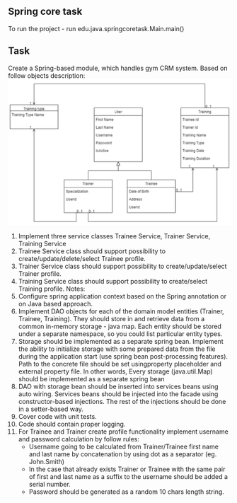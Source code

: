 ## Spring core task

To run the project - run edu.java.springcoretask.Main.main() 

## Task

Create a Spring-based module, which handles gym CRM system.
Based on follow objects description:
![img.png](img.png)
1. Implement three service classes Trainee Service, Trainer Service, Training Service
2. Trainee Service class should support possibility to create/update/delete/select Trainee
   profile.
3. Trainer Service class should support possibility to create/update/select Trainer profile.
4. Training Service class should support possibility to create/select Training profile.
   Notes:
1. Configure spring application context based on the Spring annotation or on Java based
   approach.
2. Implement DAO objects for each of the domain model entities (Trainer, Trainee,
   Training). They should store in and retrieve data from a common in-memory storage -
   java map. Each entity should be stored under a separate namespace, so you could list
   particular entity types.
3. Storage should be implemented as a separate spring bean. Implement the ability to
   initialize storage with some prepared data from the file during the application start (use
   spring bean post-processing features). Path to the concrete file should be set usingproperty placeholder and external property file. In other words, Every storage
   (java.util.Map) should be implemented as a separate spring bean
4. DAO with storage bean should be inserted into services beans using auto wiring. Services
   beans should be injected into the facade using constructor-based injections. The rest of
   the injections should be done in a setter-based way.
5. Cover code with unit tests.
6. Code should contain proper logging.
7. For Trainee and Trainer create profile functionality implement username and password
   calculation by follow rules:
   - Username going to be calculated from Trainer/Trainee first name and last name
   by concatenation by using dot as a separator (eg. John.Smith)
   - In the case that already exists Trainer or Trainee with the same pair of first and
   last name as a suffix to the username should be added a serial number.
   - Password should be generated as a random 10 chars length string.